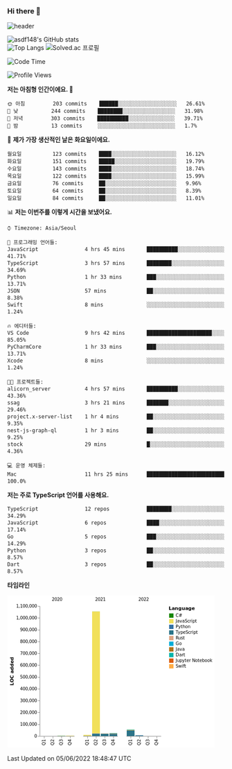 ### Hi there 👋

![header](https://capsule-render.vercel.app/api?type=shark&color=gradient&height=300&section=header&text=asdf148&fontSize=90)

![asdf148's GitHub stats](https://github-readme-stats.vercel.app/api?username=asdf148&show_icons=true&theme=midnight-purple)<br>
![Top Langs](https://github-readme-stats.vercel.app/api/top-langs/?username=asdf148&layout=compact&theme=midnight-purple&langs_count=10)
![Solved.ac 프로필](http://mazassumnida.wtf/api/v2/generate_badge?boj=eldldk)

<!--
**asdf148/asdf148** is a ✨ _special_ ✨ repository because its `README.md` (this file) appears on your GitHub profile.

Here are some ideas to get you started:

- 🔭 I’m currently working on ...
- 🌱 I’m currently learning ...
- 👯 I’m looking to collaborate on ...
- 🤔 I’m looking for help with ...
- 💬 Ask me about ...
- 📫 How to reach me: ...
- 😄 Pronouns: ...
- ⚡ Fun fact: ...
-->

<!--START_SECTION:waka-->
![Code Time](http://img.shields.io/badge/Code%20Time-31%20hrs%2042%20mins-blue)

![Profile Views](http://img.shields.io/badge/Profile%20Views-48-blue)

**저는 아침형 인간이에요. 🐤** 

```text
🌞 아침         203 commits    ██████░░░░░░░░░░░░░░░░░░░   26.61% 
🌆 낮　         244 commits    ████████░░░░░░░░░░░░░░░░░   31.98% 
🌃 저녁         303 commits    ██████████░░░░░░░░░░░░░░░   39.71% 
🌙 밤　         13 commits     ░░░░░░░░░░░░░░░░░░░░░░░░░   1.7%

```
📅 **제가 가장 생산적인 날은 화요일이에요.** 

```text
월요일          123 commits    ████░░░░░░░░░░░░░░░░░░░░░   16.12% 
화요일          151 commits    █████░░░░░░░░░░░░░░░░░░░░   19.79% 
수요일          143 commits    ████░░░░░░░░░░░░░░░░░░░░░   18.74% 
목요일          122 commits    ████░░░░░░░░░░░░░░░░░░░░░   15.99% 
금요일          76 commits     ██░░░░░░░░░░░░░░░░░░░░░░░   9.96% 
토요일          64 commits     ██░░░░░░░░░░░░░░░░░░░░░░░   8.39% 
일요일          84 commits     ██░░░░░░░░░░░░░░░░░░░░░░░   11.01%

```


📊 **저는 이번주를 이렇게 시간을 보냈어요.** 

```text
⌚︎ Timezone: Asia/Seoul

💬 프로그래밍 언어들: 
JavaScript               4 hrs 45 mins       ██████████░░░░░░░░░░░░░░░   41.71% 
TypeScript               3 hrs 57 mins       ████████░░░░░░░░░░░░░░░░░   34.69% 
Python                   1 hr 33 mins        ███░░░░░░░░░░░░░░░░░░░░░░   13.71% 
JSON                     57 mins             ██░░░░░░░░░░░░░░░░░░░░░░░   8.38% 
Swift                    8 mins              ░░░░░░░░░░░░░░░░░░░░░░░░░   1.24%

🔥 에디터들: 
VS Code                  9 hrs 42 mins       █████████████████████░░░░   85.05% 
PyCharmCore              1 hr 33 mins        ███░░░░░░░░░░░░░░░░░░░░░░   13.71% 
Xcode                    8 mins              ░░░░░░░░░░░░░░░░░░░░░░░░░   1.24%

🐱‍💻 프로젝트들: 
alicorn_server           4 hrs 57 mins       ██████████░░░░░░░░░░░░░░░   43.36% 
ssag                     3 hrs 21 mins       ███████░░░░░░░░░░░░░░░░░░   29.46% 
project.x-server-list    1 hr 4 mins         ██░░░░░░░░░░░░░░░░░░░░░░░   9.35% 
nest-js-graph-ql         1 hr 3 mins         ██░░░░░░░░░░░░░░░░░░░░░░░   9.25% 
stock                    29 mins             █░░░░░░░░░░░░░░░░░░░░░░░░   4.36%

💻 운영 체제들: 
Mac                      11 hrs 25 mins      █████████████████████████   100.0%

```

**저는 주로 TypeScript 언어를 사용해요.** 

```text
TypeScript               12 repos            ████████░░░░░░░░░░░░░░░░░   34.29% 
JavaScript               6 repos             ████░░░░░░░░░░░░░░░░░░░░░   17.14% 
Go                       5 repos             ███░░░░░░░░░░░░░░░░░░░░░░   14.29% 
Python                   3 repos             ██░░░░░░░░░░░░░░░░░░░░░░░   8.57% 
Dart                     3 repos             ██░░░░░░░░░░░░░░░░░░░░░░░   8.57%

```


**타임라인**

![Chart not found](https://raw.githubusercontent.com/asdf148/asdf148/main/charts/bar_graph.png) 


 Last Updated on 05/06/2022 18:48:47 UTC
<!--END_SECTION:waka-->
